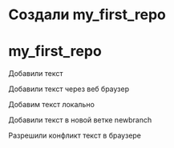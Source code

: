 ﻿# Создали my_first_repo
# my_first_repo

Добавили текст

Добавили текст через веб браузер

Добавим текст локально

Добавили текст в новой ветке newbranch

Разрешили конфликт текст в браузере




